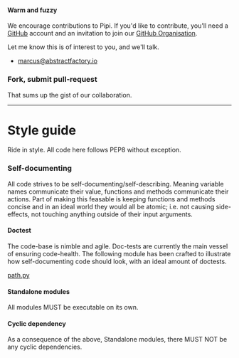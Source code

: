 #### Warm and fuzzy

We encourage contributions to Pipi. If you'd like to contribute, you'll need a [GitHub][github] account and an invitation to join our [GitHub Organisation][org].

Let me know this is of interest to you, and we'll talk.

* <marcus@abstractfactory.io>

### Fork, submit pull-request

That sums up the gist of our collaboration.

---

# Style guide

Ride in style. All code here follows PEP8 without exception.

### Self-documenting

All code strives to be self-documenting/self-describing. Meaning variable names communicate their value, functions and methods communicate their actions. Part of making this feasable is keeping functions and methods concise and in an ideal world they would all be atomic; i.e. not causing side-effects, not touching anything outside of their input arguments.

#### Doctest

The code-base is nimble and agile. Doc-tests are currently the main vessel of ensuring code-health. The following module has been crafted to illustrate how self-documenting code should look, with an ideal amount of doctests.

[path.py](https://github.com/abstractfactory/openmetadata/blob/master/openmetadata/path.py)

#### Standalone modules

All modules MUST be executable on its own.

#### Cyclic dependency

As a consequence of the above, Standalone modules, there MUST NOT be any cyclic dependencies.

[usergroup]: https://groups.google.com/forum/#!forum/pipi-beta1
[PEP8]: http://legacy.python.org/dev/peps/pep-0008/
[github]: http://github.com
[org]: https://github.com/abstractfactory